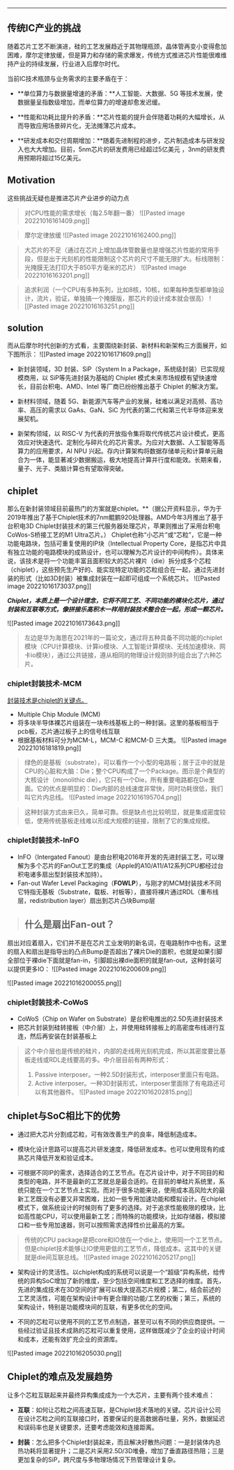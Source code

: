 ---
## 传统IC产业的挑战
随着芯片工艺不断演进，硅的工艺发展趋近于其物理瓶颈，晶体管再变小变得愈加困难，摩尔定律放缓，但是算力和存储的需求爆发，传统方式推进芯片性能很难维持产业的持续发展，行业进入后摩尔时代。

当前IC技术瓶颈与业务需求的主要矛盾在于：  

-   **单位算力与数据量增速的矛盾：**人工智能、大数据、5G 等技术发展，使数据量呈指数级增加，而单位算力的增速却愈发迟缓。

-   **性能和功耗比提升的矛盾：**芯片性能的提升会伴随着功耗的大幅增长，从而导致应用场景碎片化，无法摊薄芯片成本。

-  **研发成本和交付周期增加：**随着先进制程的进步，芯片制造成本与研发投入也大大增加。目前，5nm芯片的研发费用已经超过5亿美元 ，3nm的研发费用预期将超过15亿美元。

## Motivation
这些挑战无疑也是推进芯片产业进步的动力点

> 对CPU性能的需求增长（每2.5年翻一番）
![[Pasted image 20221016161409.png]]

> 摩尔定律放缓
![[Pasted image 20221016162400.png]]

> 大芯片的不足（通过在芯片上增加晶体管数量也是增强芯片性能的常用手段，但是出于光刻机的性能限制这个芯片的尺寸不能无限扩大。标线限制：光掩膜无法打印大于850平方毫米的芯片）
![[Pasted image 20221016163201.png]]

> 追求利润（一个CPU有多种系列，比如8核，10核，如果每种类型都单独设计，流片，验证，单独搞一个掩膜版，那芯片的设计成本就会很高）
![[Pasted image 20221016163251.png]]

## solution

而从后摩尔时代创新的方式看，主要围绕新封装、新材料和新架构三方面展开，如下图所示：
![[Pasted image 20221016171609.png]]
-   新封装领域，3D 封装、SiP（System In a Package，系统级封装）已实现规模商用，以 SiP等先进封装为基础的 Chiplet 模式未来市场规模有望快速增长，目前台积电、AMD、Intel 等厂商已纷纷推出基于 Chiplet 的解决方案。

-   新材料领域，随着 5G、新能源汽车等产业的发展，硅难以满足对高频、高功率、高压的需求以 GaAs、GaN、SiC 为代表的第二代和第三代半导体迎来发展契机。

-   新架构领域，以 RISC-V 为代表的开放指令集将取代传统芯片设计模式，更高效应对快速迭代、定制化与碎片化的芯片需求。为应对大数据、人工智能等高算力的应用要求，AI NPU 兴起。存内计算架构将数据存储单元和计算单元融合为一体，能显著减少数据搬运，极大地提高计算并行度和能效。长期来看，量子、光子、类脑计算也有望取得突破。

## chiplet
那么在新封装领域目前最热门的方案就是chiplet。**（据公开资料显示，华为于2019年推出了基于Chiplet技术的7nm鲲鹏920处理器。AMD今年3月推出了基于台积电3D Chiplet封装技术的第三代服务器处理芯片，苹果则推出了采用台积电CoWos-S桥接工艺的M1 Ultra芯片。）
Chiplet也称“小芯片”或“芯粒”，它是一种功能电路块，包括可重复使用的IP块（Intellectual Property Core，是指芯片中具有独立功能的电路模块的成熟设计，也可以理解为芯片设计的中间构件）。具体来说，该技术是将一个功能丰富且面积较大的芯片裸片（die）拆分成多个芯粒（chiplet），这些预先生产好的、能实现特定功能的芯粒组合在一起，通过先进封装的形式（比如3D封装）被集成封装在一起即可组成一个系统芯片。
![[Pasted image 20221016173037.png]]

***Chiplet，本质上是一个设计理念，它将不同工艺、不同功能的模块化芯片，通过封装和互联等方式，像拼接乐高积木一样用封装技术整合在一起，形成一颗芯片。***

![[Pasted image 20221016173643.png]]
> 左边是华为海思在2021年的一篇论文，通过将五种具备不同功能的chiplet模块（CPU计算模块、计算io模块、人工智能计算模块、无线加速模块、网卡io模块），通过公共链接，遵从相同的物理设计规则排列组合出了六种芯片。

### chiplet封装技术-MCM
<u>封装技术是chiplet的关键点。</u>
- Multiple Chip Module (MCM)
- 将多块半导体裸芯片组装在一块布线基板上的一种封装。这里的基板相当于pcb板，芯片通过板子上的信号线互联
- 根据基板材料可分为MCM-L，MCM-C 和MCM-D 三大类。
![[Pasted image 20221016181819.png]]
> 绿色的是基板（substrate），可以看作一个小型的电路板；居于正中的就是CPU的心脏和大脑：Die；整个CPU构成了一个Package。图示是个典型的大核设计（monolithic die），它只有一个Die，所有重要电路都在Die里面。它的优点是明显的：Die内部的总线速度非常快，同时功耗很低，我们叫它片内总线。
![[Pasted image 20221016195704.png]]

> 这种封装方式由来已久，简单可靠。但是缺点也比较明显，就是集成密度较低，使用传统基板走线难以形成大规模的链接，限制了它的集成规模。

### chiplet封装技术-InFO
- InFO（Intergated Fanout）是由台积电2016年开发的先进封装工艺，可以理解为多个芯片的FanOut工艺的集成（Apple的A10/A11/A12系列CPU都经过台积电诸多扇出型封装技术加持）。
- Fan-out Wafer Level Packaging（**FOWLP**），与刚才的MCM封装技术不同它特指无基板（Substrate，载板、衬板等），直接将裸片通过RDL（重布线层，redistribution layer）扇出到芯片凸块Bump层

> ## 什么是扇出Fan-out？
扇出对应着扇入，它们并不是在芯片工业发明的新名词，在电路制作中也有。这里的扇入和扇出是指导出的凸点Bump是否超出了裸片Die的面积，也就是如果引脚全部位于裸die下面就是fan-in，引脚超出裸die面积的就是fan-out，这种封装可以提供更多IO：
![[Pasted image 20221016200609.png]]

![[Pasted image 20221016200055.png]]

### chiplet封装技术-CoWoS
- CoWoS（Chip on Wafer on Substrate）是台积电推出的2.5D先进封装技术
- 把芯片封装到硅转接板（中介层）上，并使用硅转接板上的高密度布线进行互连，然后再安装在封装基板上

> 这个中介层也是传统的硅片，内部的走线用光刻机完成，所以其密度要比基板走线或RDL走线要高的多。中介层目前有两种形式：
> 1. Passive interposer。一种2.5D封装形式，interposer里面只有电路。
> 2. Active interposer。一种3D封装形式，interposer里面除了有电路还可以有其他器件。
![[Pasted image 20221016202815.png]]

## chiplet与SoC相比下的优势
-   通过把大芯片分割成芯粒，可有效改善生产的良率，降低制造成本。  

-   模块化设计思路可以提高芯片研发速度，降低研发成本。也可以使用现有的成熟芯片降低开发和验证成本。

-   可根据不同IP的需求，选择适合的工艺节点。在芯片设计中，对于不同目的和类型的电路，并不是最新的工艺就总是最合适的。在目前的单硅片系统里，系统只能在一个工艺节点上实现。而对于很多功能来说，使用成本高风险大的最新工艺既没有必要又非常困难，比如一些专用加速功能和模拟设计。在chiplet模式下，做系统设计的时候则有了更多的选择。对于追求性能极限的模块，比如高性能CPU，可以使用最新工艺；而特殊的功能模块，比如存储器，模拟接口和一些专用加速器，则可以按照需求选择性价比最高的方案。
> 传统的CPU package是把core和IO放在一个die上，使用同一个工艺节点。但是chiplet技术能够让IO使用更低的工艺节点，降低成本。这其中的关键就是die间互联总线。
   ![[Pasted image 20221016205217.png]]
   
-   架构设计的灵活性。以chiplet构成的系统可以说是一个“超级”异构系统，给传统的异构SoC增加了新的维度，至少包括空间维度和工艺选择的维度。首先，先进的集成技术在3D空间的扩展可以极大提高芯片规模；第二，结合前述的工艺灵活性，可能在架构设计中有更合理的功能/工艺的权衡；第三，系统的架构设计，特别是功能模块间的互联，有更多优化的空间。
   
-   不同的芯粒可以使用不同的工艺节点制造，甚至可以有不同的供应商提供。一些经过验证且技术成熟的芯粒可以重复使用，这样做既减少了企业的设计时间和成本，还能有效扩充企业的资源库。

![[Pasted image 20221016205030.png]]

## Chiplet的难点及发展趋势

让多个芯粒互联起来并最终异构集成成为一个大芯片，主要有两个技术难点：

-   **互联**：如何让芯粒之间高速互联，是Chiplet技术落地的关键。芯片设计公司在设计芯粒之间的互联接口时，首要保证的是高数据吞吐量，另外，数据延迟和误码率也是关键要求，还要考虑能效和连接距离。
    
-   **封装**：怎么把多个Chiplet封装起来，而且解决好散热问题：一是封装体内总热功耗将显著提升；二是芯片采用2.5D/3D堆叠，增加了垂直路径热阻；三是更加复杂的SiP，跨尺度与多物理场情况下热管理设计复杂。
